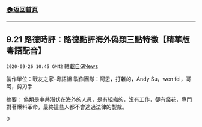 ###  [:house:返回首頁](https://github.com/ourhimalayas/txt)
---

## 9.21 路德時評：路德點評海外偽類三點特徵【精華版粵語配音】
`2020-09-26 10:45 GM42` [轉載自GNews](https://gnews.org/zh-hant/384325/)

製作單位：戰友之家-粵語組
製作團隊：阿恩，打雜的，Andy Su，wen fei，哥阿，剪刀手



摘要：
偽類是中共潛伏在海外的人員，是有組織的，沒有工作，卻有錢花，專門對著爆料革命，最終這些人都不會逃過法律的製裁。

0
